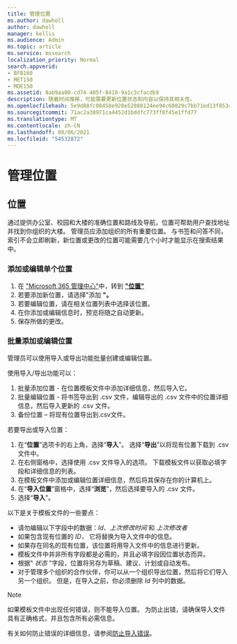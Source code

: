 ```yaml
---
title: 管理位置
ms.author: dawholl
author: dawholl
manager: kellis
ms.audience: Admin
ms.topic: article
ms.service: mssearch
localization_priority: Normal
search.appverid:
- BFB160
- MET150
- MOE150
ms.assetid: 8ab9aa00-cd74-405f-8410-9a1c3cfacdb9
description: 随着时间推移，可能需要更新位置状态和内容以保持其相关性。
ms.openlocfilehash: 5e9d88fc08458e928e52988124ee94c60829c7bb71ed13f8534b71ca08e2d50c
ms.sourcegitcommit: 71ac2a38971ca4452d1bddfc773ff8f45e1ffd77
ms.translationtype: MT
ms.contentlocale: zh-CN
ms.lasthandoff: 08/06/2021
ms.locfileid: "54532872"
---
```

# <a name="manage-locations"></a>管理位置

## <a name="location"></a>位置

通过提供办公室、校园和大楼的准确位置和路线及导航，位置可帮助用户查找地址并找到你组织的大楼。 管理员应添加组织的所有重要位置。 与书签和问答不同，索引不会立即刷新，新位置或更改的位置可能需要几个小时才能显示在搜索结果中。

### <a name="add-or-edit-a-single-location"></a>添加或编辑单个位置

1. 在 ["Microsoft 365 管理中心"](https://admin.microsoft.com)中，转到 [**"位置"**](https://admin.microsoft.com/Adminportal/Home#/MicrosoftSearch/locations)
1. 若要添加新位置，请选择"添加 **"。**
1. 若要编辑位置，请在相关位置列表中选择该位置。
1. 在你添加或编辑信息时，预览将随之自动更新。
1. 保存所做的更改。

### <a name="bulk-add-or-edit-locations"></a>批量添加或编辑位置

管理员可以使用导入或导出功能批量创建或编辑位置。

使用导入/导出功能可以：

1. 批量添加位置 - 在位置模板文件中添加详细信息，然后导入它。
1. 批量编辑位置 - 将书签导出到 .csv 文件，编辑导出的 .csv 文件中的位置详细信息，然后导入更新的 .csv 文件。
1. 备份位置 – 将现有位置导出到.csv文件。

若要导出或导入位置：

1. 在“**位置**”选项卡的右上角，选择“**导入**”。
选择“**导出**”以将现有位置下载到 .csv 文件中。
1. 在右侧窗格中，选择使用 .csv 文件导入的选项。
下载模板文件以获取必填字段和详细信息的列表。
1. 在模板文件中添加或编辑位置详细信息，然后将其保存在你的计算机上。
1. 在“**导入位置**”窗格中，选择“**浏览**”，然后选择要导入的 .csv 文件。
1. 选择“**导入**”。

以下是关于模板文件的一些要点：

- 请勿编辑以下字段中的数据：*Id*、*上次修改时间* 和 *上次修改者*
- 如果包含现有位置的 *ID，* 它将替换为导入文件中的信息。
- 如果存在同名的现有位置，该位置将用导入文件中的信息进行更新。
- 模板文件中并非所有字段都是必需的，并且必填字段因位置状态而异。
- 根据" *状态* "字段，位置将另存为草稿、建议、计划或自动发布。
- 对于管理多个组织的合作伙伴，你可以从一个组织导出位置，然后将它们导入另一个组织。 但是，在导入之前，你必须删除 *Id* 列中的数据。

> [!NOTE]
> 如果模板文件中出现任何错误，则不能导入位置。 为防止出错，请确保导入文件具有正确格式，并且包含所有必需信息。

有关如何防止错误的详细信息，请参阅[防止导入错误](manage-bookmarks.md#prevent-import-errors)。
